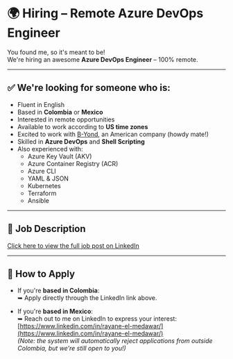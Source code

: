 # 🌍 Hiring – Remote Azure DevOps Engineer

You found me, so it's meant to be!  
We're hiring an awesome **Azure DevOps Engineer** – 100% remote.

---

## ✅ We're looking for someone who is:

- Fluent in English  
- Based in **Colombia** or **Mexico**  
- Interested in remote opportunities  
- Available to work according to **US time zones**  
- Excited to work with [B-Yond](https://www.b-yond.com/), an American company (howdy mate!)  
- Skilled in **Azure DevOps** and **Shell Scripting**  
- Also experienced with:
  - Azure Key Vault (AKV)  
  - Azure Container Registry (ACR)  
  - Azure CLI  
  - YAML & JSON  
  - Kubernetes  
  - Terraform  
  - Ansible

---

## 📄 Job Description

[Click here to view the full job post on LinkedIn](https://www.linkedin.com/jobs/view/4201989357)

---

## 🚀 How to Apply

- If you're **based in Colombia**:  
  ➥ Apply directly through the LinkedIn link above.

- If you're **based in Mexico**:  
  ➥ Reach out to me on LinkedIn to express your interest:  
  [https://www.linkedin.com/in/rayane-el-medawar/](https://www.linkedin.com/in/rayane-el-medawar/)  
  *(Note: the system will automatically reject applications from outside Colombia, but we’re still open to you!)*
